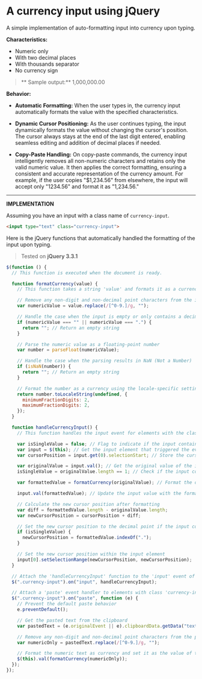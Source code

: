 # A currency input using jQuery
A simple implementation of auto-formatting input into currency upon typing.

**Characteristics:**
- Numeric only
- With two decimal places
- With thousands separator
- No currency sign

>** Sample output:** 1,000,000.00

**Behavior:**
- **Automatic Formatting:** When the user types in, the currency input automatically formats the value with the specified characteristics.

- **Dynamic Cursor Positioning:** As the user continues typing, the input dynamically formats the value without changing the cursor's position. The cursor always stays at the end of the last digit entered, enabling seamless editing and addition of decimal places if needed.

- **Copy-Paste Handling:** On copy-paste commands, the currency input intelligently removes all non-numeric characters and retains only the valid numeric value. It then applies the correct formatting, ensuring a consistent and accurate representation of the currency amount. For example, if the user copies "$1,234.56" from elsewhere, the input will accept only "1234.56" and format it as "1,234.56."


------------


**IMPLEMENTATION**

Assuming you have an input with a class name of `currency-input`.  

```html
<input type="text" class="currency-input">
```
Here is the jQuery functions that automatically handled the formatting of the input upon typing.
> Tested on **jQuery 3.3.1**

```javascript
$(function () {
  // This function is executed when the document is ready.

  function formatCurrency(value) {
    // This function takes a string 'value' and formats it as a currency.

    // Remove any non-digit and non-decimal point characters from the input string
    var numericValue = value.replace(/[^0-9.]/g, "");

    // Handle the case when the input is empty or only contains a decimal point
    if (numericValue === "" || numericValue === ".") {
      return ""; // Return an empty string
    }

    // Parse the numeric value as a floating-point number
    var number = parseFloat(numericValue);

    // Handle the case when the parsing results in NaN (Not a Number)
    if (isNaN(number)) {
      return ""; // Return an empty string
    }

    // Format the number as a currency using the locale-specific settings
    return number.toLocaleString(undefined, {
      minimumFractionDigits: 2,
      maximumFractionDigits: 2,
    });
  }

  function handleCurrencyInput() {
    // This function handles the input event for elements with the class "currency-input".

    var isSingleValue = false; // Flag to indicate if the input contains only a single character
    var input = $(this); // Get the input element that triggered the event
    var cursorPosition = input.get(0).selectionStart; // Store the cursor position within the input

    var originalValue = input.val(); // Get the original value of the input
    isSingleValue = originalValue.length == 1; // Check if the input contains only one character

    var formattedValue = formatCurrency(originalValue); // Format the original value as a currency

    input.val(formattedValue); // Update the input value with the formatted currency string

    // Calculate the new cursor position after formatting
    var diff = formattedValue.length - originalValue.length;
    var newCursorPosition = cursorPosition + diff;

    // Set the new cursor position to the decimal point if the input contains only one character
    if (isSingleValue) {
      newCursorPosition = formattedValue.indexOf(".");
    }

    // Set the new cursor position within the input element
    input[0].setSelectionRange(newCursorPosition, newCursorPosition);
  }

  // Attach the 'handleCurrencyInput' function to the 'input' event of elements with class 'currency-input'
  $(".currency-input").on("input", handleCurrencyInput);

  // Attach a 'paste' event handler to elements with class 'currency-input'
  $(".currency-input").on("paste", function (e) {
    // Prevent the default paste behavior
    e.preventDefault();

    // Get the pasted text from the clipboard
    var pastedText = (e.originalEvent || e).clipboardData.getData("text/plain");

    // Remove any non-digit and non-decimal point characters from the pasted text
    var numericOnly = pastedText.replace(/[^0-9.]/g, "");

    // Format the numeric text as currency and set it as the value of the input
    $(this).val(formatCurrency(numericOnly));
  });
});
```
